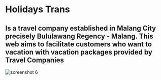 # Holidays Trans
## Is a travel company established in Malang City precisely Bululawang Regency - Malang. This web aims to facilitate customers who want to vacation with vacation packages provided by Travel Companies
![screenshot 6](https://user-images.githubusercontent.com/43803446/47382457-926dc380-d72c-11e8-9dee-bbeca3548294.png)
